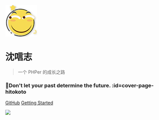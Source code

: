 ![logo](images/huaji.png)

# 沈唁志

> 一个 PHPer 的成长之路

### 🍃Don't let your past determine the future. :id=cover-page-hitokoto

[GitHub](https://github.com/sy-records)
[Getting Started](#main)

![](https://upyun.qq52o.me/img/bg.jpg)
